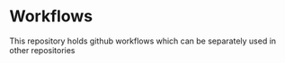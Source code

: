 # Workflows
This repository holds github workflows which can be separately used in other repositories
